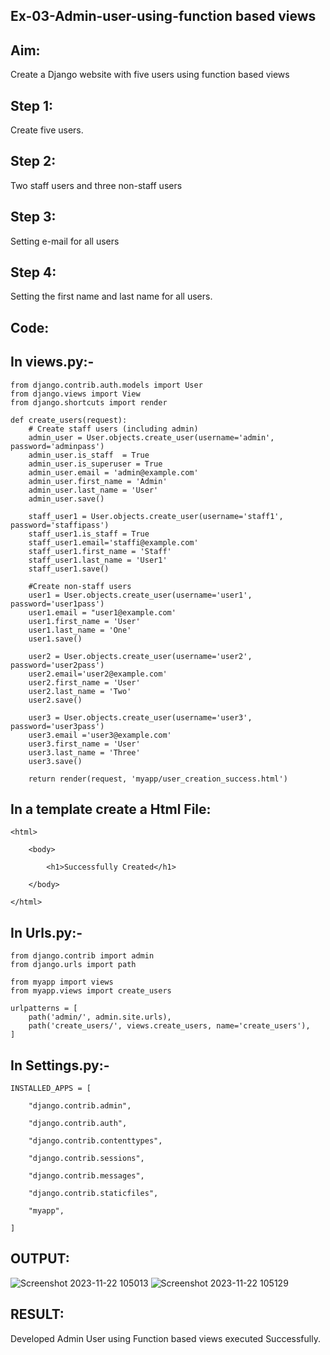 ## Ex-03-Admin-user-using-function based views 

## Aim: 

Create a Django website with five users using function based views 

## Step 1: 

Create five users. 

## Step 2: 

Two staff users and three non-staff users 

## Step 3: 

Setting e-mail for all users 

## Step 4: 

Setting the first name and last name for all users. 

## Code: 

## In views.py:- 
```
from django.contrib.auth.models import User
from django.views import View 
from django.shortcuts import render

def create_users(request):
    # Create staff users (including admin)
    admin_user = User.objects.create_user(username='admin', password='adminpass')
    admin_user.is_staff  = True
    admin_user.is_superuser = True
    admin_user.email = 'admin@example.com'
    admin_user.first_name = 'Admin'
    admin_user.last_name = 'User'
    admin_user.save()

    staff_user1 = User.objects.create_user(username='staff1', password='staffipass')
    staff_user1.is_staff = True
    staff_user1.email='staffi@example.com'
    staff_user1.first_name = 'Staff'
    staff_user1.last_name = 'User1'
    staff_user1.save()

    #Create non-staff users
    user1 = User.objects.create_user(username='user1', password='user1pass')
    user1.email = "user1@example.com'
    user1.first_name = 'User'
    user1.last_name = 'One'
    user1.save()

    user2 = User.objects.create_user(username='user2', password='user2pass')
    user2.email='user2@example.com'
    user2.first_name = 'User'
    user2.last_name = 'Two'
    user2.save()

    user3 = User.objects.create_user(username='user3', password='user3pass')
    user3.email ='user3@example.com'
    user3.first_name = 'User'
    user3.last_name = 'Three'
    user3.save()

    return render(request, 'myapp/user_creation_success.html')
```
## In a template create a Html File: 
```
<html> 

    <body> 

        <h1>Successfully Created</h1> 

    </body> 

</html> 
```

## In Urls.py:- 
```
from django.contrib import admin
from django.urls import path

from myapp import views
from myapp.views import create_users

urlpatterns = [
    path('admin/', admin.site.urls),
    path('create_users/', views.create_users, name='create_users'),
]
```
## In Settings.py:- 
```
INSTALLED_APPS = [ 

    "django.contrib.admin", 

    "django.contrib.auth", 

    "django.contrib.contenttypes", 

    "django.contrib.sessions", 

    "django.contrib.messages", 

    "django.contrib.staticfiles", 

    "myapp", 

] 
 ```

## OUTPUT: 

![Screenshot 2023-11-22 105013](https://github.com/Madhavareddy09/Ex-03-Admin-User-using-function-based-views/assets/145742470/29d7ab8e-6818-4be6-a563-9f72cd14b125)
![Screenshot 2023-11-22 105129](https://github.com/Madhavareddy09/Ex-03-Admin-User-using-function-based-views/assets/145742470/5b7c53a5-1d78-4592-ba4d-950fa058e62e)

## RESULT: 

Developed Admin User using Function based views executed Successfully.

 
 

 

 

 
